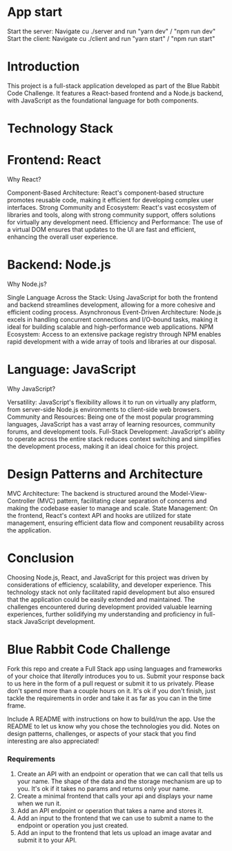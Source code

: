 
# App start
Start the server: Navigate cu ./server and run "yarn dev" / "npm run dev"
Start the client: Navigate cu ./client and run "yarn start" / "npm run start"

# Introduction
This project is a full-stack application developed as part of the Blue Rabbit Code Challenge. It features a React-based frontend and a Node.js backend, with JavaScript as the foundational language for both components.

# Technology Stack
  # Frontend: React
Why React?

Component-Based Architecture: React's component-based structure promotes reusable code, making it efficient for developing complex user interfaces.
Strong Community and Ecosystem: React's vast ecosystem of libraries and tools, along with strong community support, offers solutions for virtually any development need.
Efficiency and Performance: The use of a virtual DOM ensures that updates to the UI are fast and efficient, enhancing the overall user experience.
# Backend: Node.js
   Why Node.js?

Single Language Across the Stack: Using JavaScript for both the frontend and backend streamlines development, allowing for a more cohesive and efficient coding process.
Asynchronous Event-Driven Architecture: Node.js excels in handling concurrent connections and I/O-bound tasks, making it ideal for building scalable and high-performance web applications.
NPM Ecosystem: Access to an extensive package registry through NPM enables rapid development with a wide array of tools and libraries at our disposal.
# Language: JavaScript
Why JavaScript?

Versatility: JavaScript's flexibility allows it to run on virtually any platform, from server-side Node.js environments to client-side web browsers.
Community and Resources: Being one of the most popular programming languages, JavaScript has a vast array of learning resources, community forums, and development tools.
Full-Stack Development: JavaScript's ability to operate across the entire stack reduces context switching and simplifies the development process, making it an ideal choice for this project.

# Design Patterns and Architecture
MVC Architecture: The backend is structured around the Model-View-Controller (MVC) pattern, facilitating clear separation of concerns and making the codebase easier to manage and scale.
State Management: On the frontend, React's context API and hooks are utilized for state management, ensuring efficient data flow and component reusability across the application.

# Conclusion
Choosing Node.js, React, and JavaScript for this project was driven by considerations of efficiency, scalability, and developer experience. This technology stack not only facilitated rapid development but also ensured that the application could be easily extended and maintained. The challenges encountered during development provided valuable learning experiences, further solidifying my understanding and proficiency in full-stack JavaScript development.




# Blue Rabbit Code Challenge

Fork this repo and create a Full Stack app using languages and frameworks of your choice that 
*literally* introduces you to us. Submit your response back to us here in the form of a pull 
request or submit it to us privately. Please don't spend more than a couple hours on it. It's ok
if you don't finish, just tackle the requirements in order and take it as far as you can in the time frame.

Include A README with instructions on how to build/run the app. Use the README to let us know
why you chose the technologies you did. Notes on design patterns, challenges, or aspects
of your stack that you find interesting are also appreciated!

### Requirements
1. Create an API with an endpoint or operation that we can call that tells us your name. The shape of the data 
and the storage mechanism are up to you. It's ok if it takes no params and returns only your name.
2. Create a minimal frontend that calls your api and displays your name when we run it.
3. Add an API endpoint or operation that takes a name and stores it.
4. Add an input to the frontend that we can use to submit a name to the endpoint or operation you just created.  
5. Add an input to the frontend that lets us upload an image avatar and submit it to your API.







    




